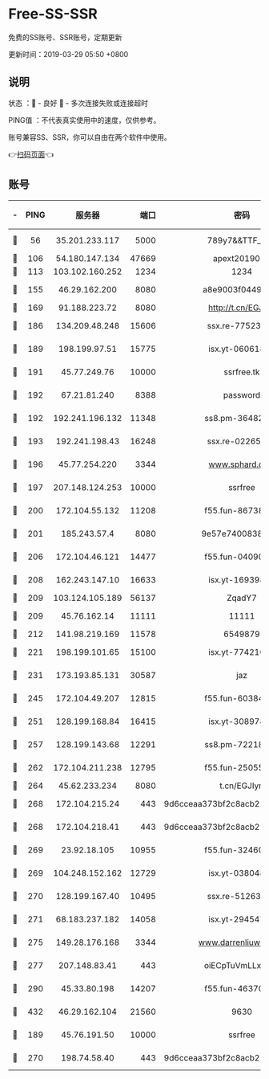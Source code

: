 # Free-SS-SSR

免费的SS账号、SSR账号，定期更新

更新时间：2019-03-29 05:50 +0800

## 说明

状态     ：🙂 - 良好 🙁 - 多次连接失败或连接超时

PING值   ：不代表真实使用中的速度，仅供参考。

账号兼容SS、SSR，你可以自由在两个软件中使用。

👉[扫码页面](https://liesauer.github.io/Free-SS-SSR/)👈

## 账号

|-|PING|服务器|端口|密码|加密方式|区域|
|:----:|:----:|:-----:|-----:|:----:|:----:|:----:|
|🙂|56|35.201.233.117|5000|789y7&&TTF_+><|aes-256-cfb|US|
|🙂|106|54.180.147.134|47669|apext2019001|chacha20|KR|
|🙂|113|103.102.160.252|1234|1234|rc4-md5|JP|
|🙂|155|46.29.162.200|8080|a8e9003f0449cea5|chacha20-ietf|RU|
|🙂|169|91.188.223.72|8080|http://t.cn/EGJIyrl|rc4-md5|RU|
|🙂|186|134.209.48.248|15606|ssx.re-77523677|aes-256-cfb|US|
|🙂|189|198.199.97.51|15775|isx.yt-06061860|aes-256-cfb|US|
|🙂|191|45.77.249.76|10000|ssrfree.tk|aes-256-cfb|SG|
|🙂|192|67.21.81.240|8388|password|aes-256-cfb|US|
|🙂|192|192.241.196.132|11348|ss8.pm-36482567|aes-256-cfb|US|
|🙂|193|192.241.198.43|16248|ssx.re-02265507|aes-256-cfb|US|
|🙂|196|45.77.254.220|3344|www.sphard.com|aes-256-cfb|SG|
|🙂|197|207.148.124.253|10000|ssrfree|aes-256-cfb|SG|
|🙂|200|172.104.55.132|11208|f55.fun-86738977|aes-256-cfb|SG|
|🙂|201|185.243.57.4|8080|9e57e7400838a01e|chacha20-ietf|US|
|🙂|206|172.104.46.121|14477|f55.fun-04090442|aes-256-cfb|SG|
|🙂|208|162.243.147.10|16633|isx.yt-16939804|aes-256-cfb|US|
|🙂|209|103.124.105.189|56137|ZqadY7|chacha20|US|
|🙂|209|45.76.162.14|11111|11111|aes-256-cfb|SG|
|🙂|212|141.98.219.169|11578|6549879|chacha20|US|
|🙂|221|198.199.101.65|15100|isx.yt-77421090|aes-256-cfb|US|
|🙂|231|173.193.85.131|30587|jaz|aes-256-cfb|US|
|🙂|245|172.104.49.207|12815|f55.fun-60384843|aes-256-cfb|SG|
|🙂|251|128.199.168.84|16415|isx.yt-30897895|aes-256-cfb|SG|
|🙂|257|128.199.143.68|12291|ss8.pm-72218941|aes-256-cfb|SG|
|🙂|262|172.104.211.238|12795|f55.fun-25055177|aes-256-cfb|US|
|🙂|264|45.62.233.234|8080|t.cn/EGJIyrl|rc4-md5|CA|
|🙂|268|172.104.215.24|443|9d6cceaa373bf2c8acb22e60b6a58be6|aes-256-cfb|US|
|🙂|268|172.104.218.41|443|9d6cceaa373bf2c8acb22e60b6a58be6|aes-256-cfb|US|
|🙂|269|23.92.18.105|10955|f55.fun-32460118|aes-256-cfb|US|
|🙂|269|104.248.152.162|12729|isx.yt-03804841|aes-256-cfb|SG|
|🙂|270|128.199.167.40|10495|ssx.re-51263032|aes-256-cfb|SG|
|🙂|271|68.183.237.182|14058|isx.yt-29454762|aes-256-cfb|SG|
|🙂|275|149.28.176.168|3344|www.darrenliuwei.com|aes-256-cfb|AU|
|🙂|277|207.148.83.41|443|oiECpTuVmLLxk4Ts|aes-256-cfb|AU|
|🙂|290|45.33.80.198|14207|f55.fun-46370894|aes-256-cfb|US|
|🙂|432|46.29.162.104|21560|9630|aes-128-ctr|RU|
|🙂|189|45.76.191.50|10000|ssrfree|aes-256-cfb|SG|
|🙂|270|198.74.58.40|443|9d6cceaa373bf2c8acb22e60b6a58be6|aes-256-cfb|US|
